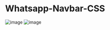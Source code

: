 # Whatsapp-Navbar-CSS
![image](https://user-images.githubusercontent.com/87947051/181285748-8939137b-118d-4b9b-9f80-f49002176aad.png)
![image](https://user-images.githubusercontent.com/87947051/181285373-097cf7d9-5fa5-42fe-929b-947380e6a864.png)


